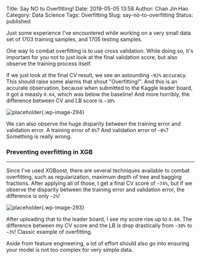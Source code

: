 Title: Say NO to Overfitting!
Date: 2019-05-05 13:58
Author: Chan Jin Hao
Category: Data Science
Tags: Overfitting
Slug: say-no-to-overfitting
Status: published



Just some experience I've encountered while working on a very small data set of 1703 training samples, and 1705 testing samples.





One way to combat overfitting is to use cross validation. While doing so, it's important for you not to just look at the final validation score, but also observe the training process itself.





If we just look at the final CV result, we see an astounding `~92%` accuracy. This should raise some alarms that shout "Overfitting!". And this is an accurate observation, because when submitted to the Kaggle leader board, it got a measly `0.64`, which was below the baseline! And more horribly, the difference between CV and LB score is `~30%`



<!-- wp:image {"id":294} -->


![placeholder]({attach}media/2019/01/xgb2.png){.wp-image-294}






We can also observe the huge disparity between the training error and validation error. A training error of `0%`? And validation error of `~8%`? Something is really wrong.



<!-- wp:heading {"level":3} -->

### Preventing overfitting in XGB





------------------------------------------------------------------------






Since I've used XGBoost, there are several techniques available to combat overfitting, such as regularization, maximum depth of tree and bagging fractions. After applying all of those, I get a final CV score of `~74%`, but if we observe the disparity between the training error and validation error, the difference is only `~2%`!



<!-- wp:image {"id":293} -->


![placeholder]({attach}media/2019/01/xgb1.png){.wp-image-293}






After uploading that to the leader board, I see my score rise up to `0.69`. The difference between my CV score and the LB is drop drastically from `~30%` to `~3%`! Classic example of overfitting.





Aside from feature engineering, a lot of effort should also go into ensuring your model is not too complex for very simple data.


